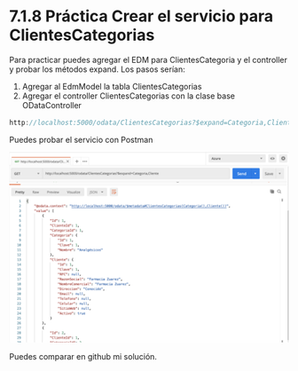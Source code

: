 # 7.1.8 Práctica Crear el servicio para ClientesCategorias

Para practicar puedes agregar el EDM para ClientesCategoria y el controller y probar los métodos expand. Los pasos serían:

1. Agregar al EdmModel la tabla ClientesCategorias
2. Agregar el controller ClientesCategorias con la clase base ODataController

```csharp
http://localhost:5000/odata/ClientesCategorias?$expand=Categoria,Cliente
```

Puedes probar el servicio con Postman

![](../.gitbook/assets/image%20%28525%29.png)

Puedes comparar en github mi solución.

